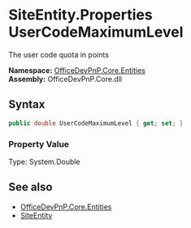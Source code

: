 # SiteEntity.Properties UserCodeMaximumLevel
The user code quota in points  

**Namespace:** [OfficeDevPnP.Core.Entities](OfficeDevPnP.Core.Entities.md)  
**Assembly:** OfficeDevPnP.Core.dll  
## Syntax
```C#
public double UserCodeMaximumLevel { get; set; }
```

### Property Value
Type: System.Double  

## See also
- [OfficeDevPnP.Core.Entities](OfficeDevPnP.Core.Entities.md)
- [SiteEntity](OfficeDevPnP.Core.Entities.SiteEntity.md) 
